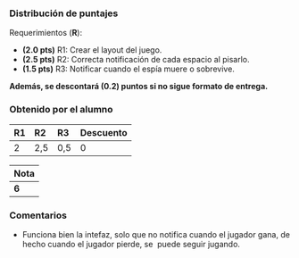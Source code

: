 ﻿### Distribución de puntajes

Requerimientos (**R**):

* **(2.0 pts)** R1: Crear el layout del juego.
* **(2.5 pts)** R2: Correcta notificación de cada espacio al pisarlo.
* **(1.5 pts)** R3: Notificar cuando el espía muere o sobrevive.

**Además, se descontará (0.2) puntos si no sigue formato de entrega.**

### Obtenido por el alumno
| R1 | R2 | R3 |  Descuento |
|:---|:---|:---|:----------|
| 2 | 2,5 | 0,5 | 0 |

| Nota |
|:-----|
| **6** |

### Comentarios

* Funciona bien la intefaz, solo que no notifica cuando el jugador gana, de hecho cuando el jugador pierde, se
 puede seguir jugando.

